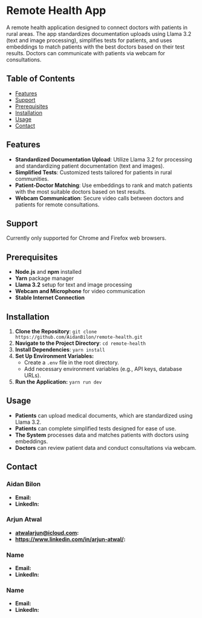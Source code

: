 # Remote Health App

A remote health application designed to connect doctors with patients in rural areas. The app standardizes documentation uploads using Llama 3.2 (text and image processing), simplifies tests for patients, and uses embeddings to match patients with the best doctors based on their test results. Doctors can communicate with patients via webcam for consultations.

## Table of Contents

- [Features](#features)
- [Support](#support)
- [Prerequisites](#prerequisites)
- [Installation](#installation)
- [Usage](#usage)
- [Contact](#contact)


## Features

- **Standardized Documentation Upload**: Utilize Llama 3.2 for processing and standardizing patient documentation (text and images).
- **Simplified Tests**: Customized tests tailored for patients in rural communities.
- **Patient-Doctor Matching**: Use embeddings to rank and match patients with the most suitable doctors based on test results.
- **Webcam Communication**: Secure video calls between doctors and patients for remote consultations.

## Support

Currently only supported for Chrome and Firefox web browsers.

## Prerequisites

- **Node.js** and **npm** installed
- **Yarn** package manager
- **Llama 3.2** setup for text and image processing
- **Webcam and Microphone** for video communication
- **Stable Internet Connection**

## Installation

1. **Clone the Repository**:
   `git clone https://github.com/AidanBilon/remote-health.git`
2. **Navigate to the Project Directory**:
   `cd remote-health`
4. **Install Dependencies**:
   `yarn install`
6. **Set Up Environment Variables:**
   - Create a `.env` file in the root directory.
   - Add necessary environment variables (e.g., API keys, database URLs).
8. **Run the Application:**
   `yarn run dev`

## Usage

- **Patients** can upload medical documents, which are standardized using Llama 3.2.
- **Patients** can complete simplified tests designed for ease of use.
- **The System** processes data and matches patients with doctors using embeddings.
- **Doctors** can review patient data and conduct consultations via webcam.

## Contact

### Aidan Bilon
- **Email:**
- **LinkedIn:**

### Arjun Atwal
- **atwalarjun@icloud.com:**
- **https://www.linkedin.com/in/arjun-atwal/:**

### Name
- **Email:**
- **LinkedIn:**

### Name
- **Email:**
- **LinkedIn:**
